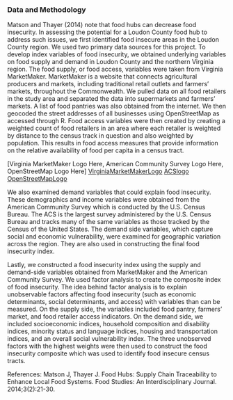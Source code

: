 ### Data and Methodology 


Matson and Thayer (2014) note that food hubs can decrease food insecurity. In assessing the potential for a Loudon County food hub to address such issues, we first identified food insecure areas in the Loudon County region. We used two primary data sources for this project. To develop index variables of food insecurity, we obtained underlying variables on food supply and demand in Loudon County and the northern Virginia region. The food supply, or food access, variables were taken from Virginia MarketMaker. MarketMaker is a website that connects agricultural producers and markets, including traditional retail outlets and farmers’ markets, throughout the Commonwealth. We pulled data on all food retailers in the study area and separated the data into supermarkets and farmers’ markets. A list of food pantries was also obtained from the internet. We then geocoded the street addresses of all businesses using OpenStreetMap as accessed through R. Food access variables were then created by creating a weighted count of food retailers in an area where each retailer is weighted by distance to the census track in question and also weighted by population. This results in food access measures that provide information on the relative availability of food per capita in a census tract.

[Virginia MarketMaker Logo Here, American Community Survey Logo Here, OpenStreetMap Logo Here]
[VirginiaMarketMakerLogo](/VAMarketMaker.png)
[ACSlogo](/methods_images/acs_logo.jpg)
[OpenStreetMapLogo](/methods_images/OSMlogo.png)

We also examined demand variables that could explain food insecurity. These demographics and income variables were obtained from the American Community Survey which is conducted by the U.S. Census Bureau. The ACS is the largest survey administered by the U.S. Census Bureau and tracks many of the same variables as those tracked by the Census of the United States. The demand side variables, which capture social and economic vulnerability, were examined for geographic variation across the region. They are also used in constructing the final food insecurity index.

Lastly, we constructed a food insecurity index using the supply and demand-side variables obtained from MarketMaker and the American Community Survey. We used factor analysis to create the composite index of food insecurity. The idea behind factor analysis is to explain unobservable factors affecting food insecurity (such as economic determinants, social determinants, and access) with variables than can be measured. On the supply side, the variables included food pantry, farmers’ market, and food retailer access indicators. On the demand side, we included socioeconomic indices, household composition and disability indices, minority status and language indices, housing and transportation indices, and an overall social vulnerability index. The three unobserved factors with the highest weights were then used to construct the food insecurity composite which was used to identify food insecure census tracts.

References:
Matson J, Thayer J. Food Hubs: Supply Chain Traceability to Enhance Local Food Systems. Food Studies: An Interdisciplinary Journal. 2014;3(2):21-30. 
